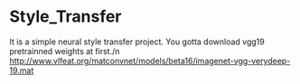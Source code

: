 # Style_Transfer
It is a simple neural style transfer project.
You gotta download vgg19 pretrainned weights at first./n http://www.vlfeat.org/matconvnet/models/beta16/imagenet-vgg-verydeep-19.mat
